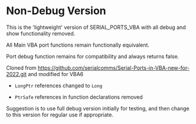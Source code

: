 # Non-Debug Version
This is the 'lightweight' version of SERIAL_PORTS_VBA with all debug and show functionality removed.

All Main VBA port functions remain functionally equivalent. 

Port debug function remains for compatibility and always returns false.

Cloned from https://github.com/serialcomms/Serial-Ports-in-VBA-new-for-2022.git and modified for VBA6

* `LongPtr` references changed to `Long`

* `PtrSafe` references in function declarations removed


Suggestion is to use full debug version initially for testing, and then change to this version for regular use if appropriate. 
